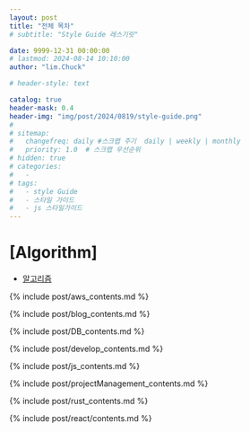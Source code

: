 ```yaml
---
layout: post
title: "전체 목차"
# subtitle: "Style Guide 레스기릿"

date: 9999-12-31 00:00:00
# lastmod: 2024-08-14 10:10:00
author: "lim.Chuck"

# header-style: text

catalog: true
header-mask: 0.4
header-img: "img/post/2024/0819/style-guide.png"
#
# sitemap:
#   changefreq: daily #스크랩 주기  daily | weekly | monthly
#   priority: 1.0  # 스크랩 우선순위
# hidden: true
# categories:
#   -
# tags:
#   - style Guide
#   - 스타일 가이드
#   - js 스타일가이드
---
```


# [Algorithm]

- [알고리즘](/algorithm/2024-10-14-algorithms/)

{% include post/aws_contents.md %}

{% include post/blog_contents.md %}

{% include post/DB_contents.md %}

{% include post/develop_contents.md %}

{% include post/js_contents.md %}

{% include post/projectManagement_contents.md %}

{% include post/rust_contents.md %}

{% include post/react/contents.md %}
